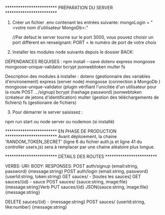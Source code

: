 ************************   PRÉPARATION DU SERVER  ************************

1) Créer un fichier .env contenant les entrées suivante:
    mongoLogin = "<votre nom d'utilisateur MongoDb>:<votre mot de passe MongoDb>"

    //Par defaut le server tourne sur le port 3000, vous pouvez choisir un port différent en renseignant:
    PORT = le numéro de port de votre choix 

2) Installer les modules node suivants depuis le dossier BACK:

DÉPENDANCES REQUISES :
npm install --save dotenv express mongoose mongoose-unique-validator bcrypt jsonwebtoken multer fs

Description des modules à installer :
                dotenv (gestionnaire des variables d'environement)
                express (server node)
                mongoose (connection à MongoDb )
                mongoose-unique-validator (plugin vérifiant l'unicitée d'un utilisateur pour la route POST .../signup)
                bcrypt (hashage password)
                jsonwebtoken (créateur de jetons d'identification)
                multer (gestion des téléchargements de fichiers)
                fs (gestionaire de fichiers)

3) Pour démarrer le server saisissez :

npm run start
    ou
node server
    ou
nodemon (si installé)

************************   EN PHASE DE PRODUCTION  ************************
Avant déploiement, la chaine 'RANDOM_TOKEN_SECRET' (ligne 6 du fichier auth.js et ligne 41 du controller users.js) 
sera à remplacer par une chaine aléatoire plus longue.

************************   DÉTAILS DES ROUTES   ************************ 

VERBS:        URI:                 BODY:                            RESPONSES:
POST       auth/signup     {email:string, password}             {message:string}
POST       auth/login      {email:string, password}             {userId:string, token:string}
GET        sauces/                   -                          [toutes les sauces]
GET        sauces/{id}               -                          sauce
POST       sauces/         {sauce:string, image:file}           {message:string}Verb
PUT        sauces/{id}     JSON{sauce:string, image:file}       {message:string}
                                   
DELETE     sauces/{id}               -                          {message:string}
POST       sauces/         {userId:string, like:number}         {message:string}

